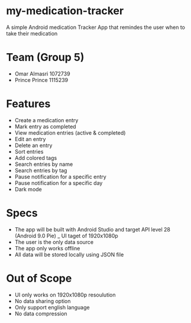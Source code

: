 # my-medication-tracker
A simple Android medication Tracker App that remindes the user when to take their medication 

# Team (Group 5)

- Omar Almasri 1072739
- Prince Prince 1115239

# Features

- Create a medication entry
- Mark entry as completed
- View medication entries (active & completed)
- Edit an entry
- Delete an entry
- Sort entries
- Add colored tags
- Search entries by name
- Search entries by tag
- Pause notification for a specific entry
- Pause notification for a specific day
- Dark mode 


# Specs

- The app will be built with Android Studio and target API level 28 (Android 9.0 Pie)
_ UI taget of 1920x1080p
- The user is the only data source
- The app only works offline
- All data will be stored locally using JSON file 

# Out of Scope

- UI only works on 1920x1080p resoulution 
- No data sharing option 
- Only support english language 
- No data compression 
